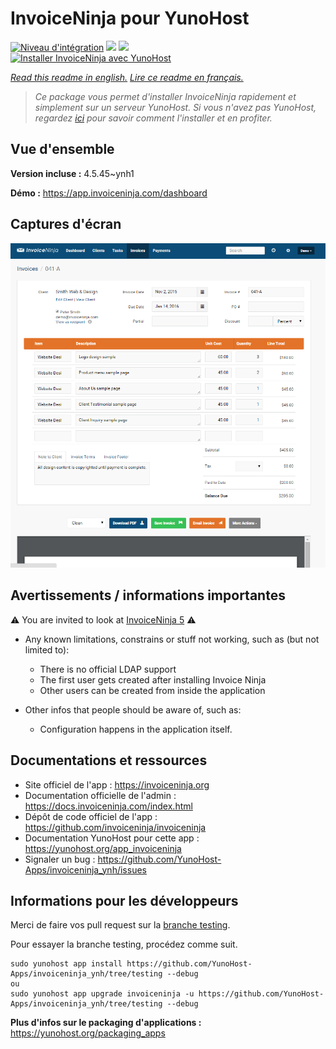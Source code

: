 # InvoiceNinja pour YunoHost

[![Niveau d'intégration](https://dash.yunohost.org/integration/invoiceninja.svg)](https://dash.yunohost.org/appci/app/invoiceninja) ![](https://ci-apps.yunohost.org/ci/badges/invoiceninja.status.svg) ![](https://ci-apps.yunohost.org/ci/badges/invoiceninja.maintain.svg)  
[![Installer InvoiceNinja avec YunoHost](https://install-app.yunohost.org/install-with-yunohost.svg)](https://install-app.yunohost.org/?app=invoiceninja)

*[Read this readme in english.](./README.md)*
*[Lire ce readme en français.](./README_fr.md)*

> *Ce package vous permet d'installer InvoiceNinja rapidement et simplement sur un serveur YunoHost.
Si vous n'avez pas YunoHost, regardez [ici](https://yunohost.org/#/install) pour savoir comment l'installer et en profiter.*

## Vue d'ensemble



**Version incluse :** 4.5.45~ynh1

**Démo :** https://app.invoiceninja.com/dashboard

## Captures d'écran

![](./doc/screenshots/screenshot.png)

## Avertissements / informations importantes

:warning: You are invited to look at [InvoiceNinja 5](https://github.com/YunoHost-Apps/invoiceninja5_ynh) :warning:

* Any known limitations, constrains or stuff not working, such as (but not limited to):
    * There is no official LDAP support
    * The first user gets created after installing Invoice Ninja
    * Other users can be created from inside the application

* Other infos that people should be aware of, such as:
    * Configuration happens in the application itself.

## Documentations et ressources

* Site officiel de l'app : https://invoiceninja.org
* Documentation officielle de l'admin : https://docs.invoiceninja.com/index.html
* Dépôt de code officiel de l'app : https://github.com/invoiceninja/invoiceninja
* Documentation YunoHost pour cette app : https://yunohost.org/app_invoiceninja
* Signaler un bug : https://github.com/YunoHost-Apps/invoiceninja_ynh/issues

## Informations pour les développeurs

Merci de faire vos pull request sur la [branche testing](https://github.com/YunoHost-Apps/invoiceninja_ynh/tree/testing).

Pour essayer la branche testing, procédez comme suit.
```
sudo yunohost app install https://github.com/YunoHost-Apps/invoiceninja_ynh/tree/testing --debug
ou
sudo yunohost app upgrade invoiceninja -u https://github.com/YunoHost-Apps/invoiceninja_ynh/tree/testing --debug
```

**Plus d'infos sur le packaging d'applications :** https://yunohost.org/packaging_apps
